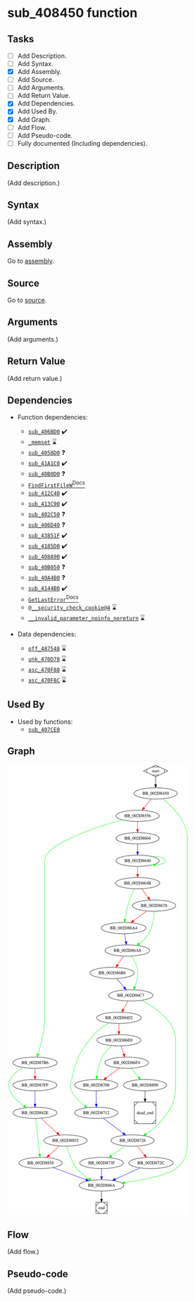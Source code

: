 # sub_408450 function

## Tasks

- [ ] Add Description.
- [ ] Add Syntax.
- [X] Add Assembly.
- [ ] Add Source.
- [ ] Add Arguments.
- [ ] Add Return Value.
- [X] Add Dependencies.
- [X] Add Used By.
- [X] Add Graph.
- [ ] Add Flow.
- [ ] Add Pseudo-code.
- [ ] Fully documented (Including dependencies).

## Description

(Add description.)

## Syntax

(Add syntax.)

## Assembly

Go to [assembly](../asm/sub_408450.asm).

## Source

Go to [source](../cc/sub_408450.cc).

## Arguments

(Add arguments.)

## Return Value

(Add return value.)

## Dependencies

* Function dependencies:
  * [`sub_406BD0`](sub_406BD0.md) ✔️
  * [`_memset`](_memset.md) ⌛
  * [`sub_4058D0`](sub_4058D0.md) ❓
  * [`sub_41A1C0`](sub_41A1C0.md) ✔️
  * [`sub_40B0D0`](sub_40B0D0.md) ❓
  * [`FindFirstFileW`<sup>Docs</sup>](https://docs.microsoft.com/en-us/windows/win32/api/fileapi/nf-fileapi-findfirstfilew)
  * [`sub_412C40`](sub_412C40.md) ✔️
  * [`sub_413C90`](sub_413C90.md) ✔️
  * [`sub_402C50`](sub_402C50.md) ❓
  * [`sub_406D40`](sub_406D40.md) ❓
  * [`sub_43851F`](sub_43851F.md) ✔️
  * [`sub_4185D0`](sub_4185D0.md) ✔️
  * [`sub_408A90`](sub_408A90.md) ✔️
  * [`sub_40B050`](sub_40B050.md) ❓
  * [`sub_40A4B0`](sub_40A4B0.md) ❓
  * [`sub_4144B0`](sub_4144B0.md) ✔️
  * [`GetLastError`<sup>Docs</sup>](https://docs.microsoft.com/en-us/windows/win32/api/errhandlingapi/nf-errhandlingapi-getlasterror)
  * [`@__security_check_cookie@4`](@__security_check_cookie@4.md) ⌛
  * [`__invalid_parameter_noinfo_noreturn`](__invalid_parameter_noinfo_noreturn.md) ⌛


* Data dependencies:
  * [`off_487548`](off_487548.md) ⌛
  * [`unk_470D78`](unk_470D78.md) ⌛
  * [`asc_470F88`](asc_470F88.md) ⌛
  * [`asc_470F8C`](asc_470F8C.md) ⌛

## Used By

* Used by functions:
  * [`sub_407CE0`](sub_407CE0.md)

## Graph

![sub_408450 Graph](../svg/sub_408450.svg "sub_408450 Graph")

## Flow

(Add flow.)

## Pseudo-code

(Add pseudo-code.)

